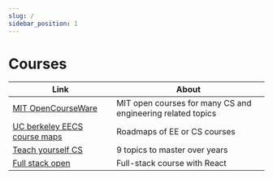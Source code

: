```yaml
---
slug: /
sidebar_position: 1
---
```


# Courses

| Link | About |
| ---- | ----- |
|[MIT OpenCourseWare](https://ocw.mit.edu/search/?s=department_course_numbers.sort_coursenum#electrical-engineering-and-computer-science) | MIT open courses for many CS and engineering related topics |
|[UC berkeley EECS course maps](https://hkn.eecs.berkeley.edu/courseguides)| Roadmaps of EE or CS courses|
|[Teach yourself CS](https://teachyourselfcs.com/)| 9 topics to master over years|
|[Full stack open](https://fullstackopen.com/en/)| Full-stack course with React|